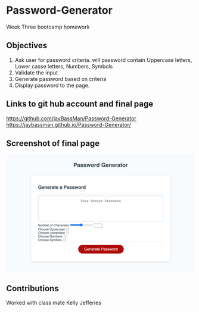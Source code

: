 # Password-Generator
Week Three bootcamp homework

## Objectives
1. Ask user for password criteria. will password contain Uppercase letters, Lower casse letters, Numbers, Symbols
2. Validate the input
3. Generate password based on criteria
4. Display password to the page.

## Links to git hub account and final page
<https://github.com/jayBassMan/Password-Generator>
<https://jaybassman.github.io/Password-Generator/>

## Screenshot of final page
![](./img/screen-shot-final-page.png)

## Contributions
Worked with class mate Kelly Jefferies
